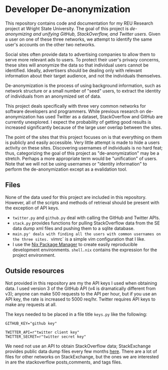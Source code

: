 # Developer De-anonymization

This repository contains code and documentation for my REU Research project at
Wright State University. The goal of this project is *de-anonymizing and
unifying GitHub, StackOverflow, and Twitter users*. Given a user on one of
these three networks, we attempt to identify the same user's accounts on the
other two networks.

Social sites often provide data to advertising companies to allow them to serve
more relevant ads to users. To protect their user's privacy concerns, these
sites will anonymize the data so that individual users cannot be identified.
Ideally, advertisers should be dealing only with relevant information about
their target audience, and not the individuals themselves.

De-anonymization is the process of using background information, such as
network structure or a small number of "seed" users, to extract the identity of
individuals from an anonymized set of data.

This project deals specifically with three very common networks for software
developers and programmers. While previous research on de-anonymization has
used Twitter as a dataset, StackOverflow and GitHub are currently unexplored. I
expect the probability of getting good results is increased significantly
because of the large user overlap between the sites.

The point of the sites that this project focuses on is that everything on them
is publicly and easily accessible. Very little attempt is made to hide a users
activity on these sites. Discovering usernames of individuals is no hard feat;
thus, categorizing the goal of this project as "de-anonymization" may be a
stretch. Perhaps a more appropriate term would be "unification" of users. Note
that we will not be using usernames or "identity information" to perform the
de-anonymization except as a evalidation tool.

## Files

None of the data used for this project are included in this repository.
However, all of the scripts and methods of retrieval should be present with the
exception of API keys.

* `twitter.py` and `github.py` deal with calling the GitHub and Twitter APIs.
* `stack.py` provides functions for pulling StackOverflow data from the SE data
  dump xml files and pushing them to a sqlite database.
* `main.py' deals with finding all the users with common usernames on the three
  sites.
  `vimrc` is a simple vim configuration that I like.
* I use the [Nix Package Manager](https://nixos.org/nix/) to create
  easily reproducible development environments. `shell.nix` contains the
  expression for the project environment.

## Outside resources

Not provided in this repository are my the API keys I used when obtaining data.
I used version 3 of the GitHub API (v4 is dramatically different from v3);
anyone can make 500 requests to the API per hour, but if you use an API key,
the rate is increased to 5000 req/hr. Twitter requires API keys to make any
requests at all.

The keys needed to be placed in a file title `keys.py` like the following:

```
GITHUB_KEY="github key"

TWITTER_API=r"twitter client key"
TWITTER_SECRET=r"twitter secret key"
```

We need not use an API to obtain StackOverflow data; StackExchange provides
public data dump files every few months
[here](https://archive.org/details/stackexchange). There are a lot of files for
other networks on StackExchange, but the ones we are interested in are the
stackoverflow posts,comments, and tags files.
